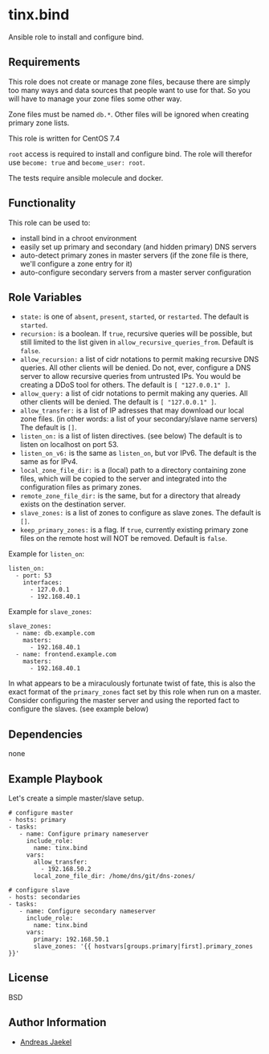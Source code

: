 tinx.bind
=========

Ansible role to install and configure bind.

Requirements
------------

This role does not create or manage zone files, because there are
simply too many ways and data sources that people want to use for
that. So you will have to manage your zone files some other way.

Zone files must be named `db.*`. Other files will be ignored when
creating primary zone lists.

This role is written for CentOS 7.4

`root` access is required to install and configure bind. The role
will therefor use `become: true` and `become_user: root`.

The tests require ansible molecule and docker.

Functionality
-------------

This role can be used to:
 - install bind in a chroot environment
 - easily set up primary and secondary (and hidden primary) DNS servers
 - auto-detect primary zones in master servers (if the zone file is there, we'll configure a zone entry for it)
 - auto-configure secondary servers from a master server configuration

Role Variables
--------------

 - `state:` is one of `absent`, `present`, `started`, or `restarted`. The default is `started`.
 - `recursion:` is a boolean. If `true`, recursive queries will be possible, but still limited to the list given in `allow_recursive_queries_from`. Default is `false`.
 - `allow_recursion:` a list of cidr notations to permit making recursive DNS queries. All other clients will be denied. Do not, ever, configure a DNS server to allow recursive queries from untrusted IPs. You would be creating a DDoS tool for others.  The default is `[ "127.0.0.1" ]`.
 - `allow_query:` a list of cidr notations to permit making any queries. All other clients will be denied. The default is `[ "127.0.0.1" ]`.
 - `allow_transfer:` is a list of IP adresses that may download our local zone files. (in other words: a list of your secondary/slave name servers) The default is `[]`.
 - `listen_on:` is a list of listen directives. (see below) The default is to listen on localhost on port 53.
 - `listen_on_v6:` is the same as `listen_on`, but vor IPv6. The default is the same as for IPv4.
 - `local_zone_file_dir:` is a (local) path to a directory containing zone files, which will be copied to the server and integrated into the configuration files as primary zones.
 - `remote_zone_file_dir:` is the same, but for a directory that already exists on the destination server.
 - `slave_zones:` is a list of zones to configure as slave zones. The default is `[]`.
 - `keep_primary_zones:` is a flag. If `true`, currently existing primary zone files on the remote host will NOT be removed. Default is `false`.

Example for `listen_on`:

	listen_on:
	  - port: 53
	    interfaces:
	      - 127.0.0.1
	      - 192.168.40.1

Example for `slave_zones`:

	slave_zones:
	  - name: db.example.com
	    masters:
	      - 192.168.40.1
	  - name: frontend.example.com
	    masters:
	      - 192.168.40.1

In what appears to be a miraculously fortunate twist of fate, this is
also the exact format of the `primary_zones` fact set by this role when run
on a master.  Consider configuring the master server
and using the reported fact to configure the slaves. (see example below)

Dependencies
------------

none

Example Playbook
----------------

Let's create a simple master/slave setup.

    # configure master
    - hosts: primary
    - tasks:
       - name: Configure primary nameserver
         include_role:
           name: tinx.bind
         vars:
           allow_transfer:
             - 192.168.50.2
           local_zone_file_dir: /home/dns/git/dns-zones/

    # configure slave
    - hosts: secondaries
    - tasks:
       - name: Configure secondary nameserver
         include_role:
           name: tinx.bind
         vars:
           primary: 192.168.50.1
           slave_zones: '{{ hostvars[groups.primary|first].primary_zones }}'

License
-------

BSD

Author Information
------------------

 - [Andreas Jaekel](https://github.com/tinx/)
